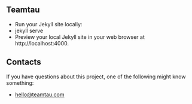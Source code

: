 ## Teamtau

* Run your Jekyll site locally:
* jekyll serve
* Preview your local Jekyll site in your web browser at http://localhost:4000.


## Contacts

If you have questions about this project, one of the following might know something:

* hello@teamtau.com